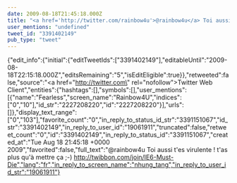 ```yaml
---
date: 2009-08-18T21:45:18.000Z
title: "<a href='http://twitter.com/rainbow4u'>@rainbow4u</a> Toi aussi t'es virulente ! t'as plus qu'à mettre ça ;-) http://twibbon.com/join/IE6-Must-Die″"
user_mentions: "undefined"
tweet_id: "3391402149"
pub_type: "tweet"
---
```

{"edit_info":{"initial":{"editTweetIds":["3391402149"],"editableUntil":"2009-08-18T22:15:18.000Z","editsRemaining":"5","isEditEligible":true}},"retweeted":false,"source":"<a href=\"http://twitter.com\" rel=\"nofollow\">Twitter Web Client</a>","entities":{"hashtags":[],"symbols":[],"user_mentions":[{"name":"Fearless","screen_name":"Rainbow4U","indices":["0","10"],"id_str":"2227208220","id":"2227208220"}],"urls":[]},"display_text_range":["0","103"],"favorite_count":"0","in_reply_to_status_id_str":"3391151067","id_str":"3391402149","in_reply_to_user_id":"19061911","truncated":false,"retweet_count":"0","id":"3391402149","in_reply_to_status_id":"3391151067","created_at":"Tue Aug 18 21:45:18 +0000 2009","favorited":false,"full_text":"@rainbow4u Toi aussi t'es virulente ! t'as plus qu'à mettre ça ;-) http://twibbon.com/join/IE6-Must-Die","lang":"fr","in_reply_to_screen_name":"nhung_tang","in_reply_to_user_id_str":"19061911"}
